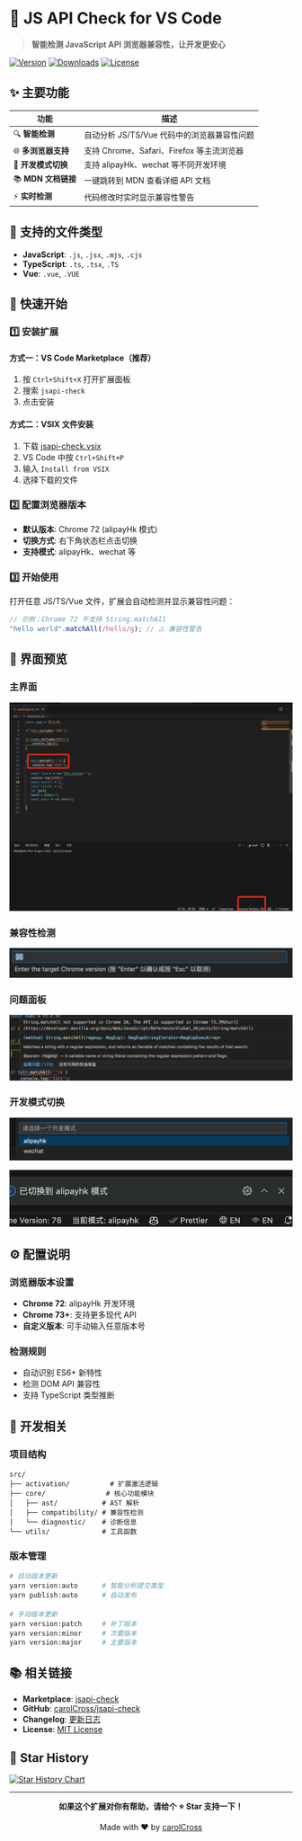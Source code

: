# 🚀 JS API Check for VS Code

> **智能检测 JavaScript API 浏览器兼容性，让开发更安心**

[![Version](https://img.shields.io/badge/version-0.0.43-blue.svg)](https://marketplace.visualstudio.com/items?itemName=cross.jsapi-check)
[![Downloads](https://img.shields.io/badge/downloads-90+-green.svg)](https://marketplace.visualstudio.com/items?itemName=cross.jsapi-check)
[![License](https://img.shields.io/badge/license-MIT-yellow.svg)](./LICENSE.txt)

## ✨ 主要功能

| 功能 | 描述 |
|------|------|
| 🔍 **智能检测** | 自动分析 JS/TS/Vue 代码中的浏览器兼容性问题 |
| 🌐 **多浏览器支持** | 支持 Chrome、Safari、Firefox 等主流浏览器 |
| 📱 **开发模式切换** | 支持 alipayHk、wechat 等不同开发环境 |
| 📚 **MDN 文档链接** | 一键跳转到 MDN 查看详细 API 文档 |
| ⚡ **实时检测** | 代码修改时实时显示兼容性警告 |

## 🎯 支持的文件类型

- **JavaScript**: `.js`, `.jsx`, `.mjs`, `.cjs`
- **TypeScript**: `.ts`, `.tsx`, `.TS`
- **Vue**: `.vue`, `.VUE`

## 🚀 快速开始

### 1️⃣ 安装扩展

#### 方式一：VS Code Marketplace（推荐）
1. 按 `Ctrl+Shift+X` 打开扩展面板
2. 搜索 `jsapi-check`
3. 点击安装

#### 方式二：VSIX 文件安装
1. 下载 [jsapi-check.vsix](https://marketplace.visualstudio.com/items?itemName=cross.jsapi-check)
2. VS Code 中按 `Ctrl+Shift+P`
3. 输入 `Install from VSIX`
4. 选择下载的文件

### 2️⃣ 配置浏览器版本

- **默认版本**: Chrome 72 (alipayHk 模式)
- **切换方式**: 右下角状态栏点击切换
- **支持模式**: alipayHk、wechat 等

### 3️⃣ 开始使用

打开任意 JS/TS/Vue 文件，扩展会自动检测并显示兼容性问题：

```javascript
// 示例：Chrome 72 不支持 String.matchAll
"hello world".matchAll(/hello/g); // ⚠️ 兼容性警告
```

## 📸 界面预览

### 主界面
![主界面](assets/image-1.png)

### 兼容性检测
![兼容性检测](assets/image.png)

### 问题面板
![问题面板](assets/image-2.png)

### 开发模式切换
![开发模式](assets/image-3.png)

![模式选择](assets/image-4.png)

## ⚙️ 配置说明

### 浏览器版本设置
- **Chrome 72**: alipayHk 开发环境
- **Chrome 73+**: 支持更多现代 API
- **自定义版本**: 可手动输入任意版本号

### 检测规则
- 自动识别 ES6+ 新特性
- 检测 DOM API 兼容性
- 支持 TypeScript 类型推断

## 🔧 开发相关

### 项目结构
```
src/
├── activation/          # 扩展激活逻辑
├── core/               # 核心功能模块
│   ├── ast/           # AST 解析
│   ├── compatibility/ # 兼容性检测
│   └── diagnostic/    # 诊断信息
└── utils/             # 工具函数
```

### 版本管理
```bash
# 自动版本更新
yarn version:auto      # 智能分析提交类型
yarn publish:auto      # 自动发布

# 手动版本更新
yarn version:patch     # 补丁版本
yarn version:minor     # 次要版本
yarn version:major     # 主要版本
```

## 📚 相关链接

- **Marketplace**: [jsapi-check](https://marketplace.visualstudio.com/items?itemName=cross.jsapi-check)
- **GitHub**: [carolCross/jsapi-check](https://github.com/carolCross/jsapi-check)
- **Changelog**: [更新日志](./CHANGELOG.md)
- **License**: [MIT License](./LICENSE.txt)

## 🌟 Star History

<a href="https://star-history.com/#carolCross/jsapi-check&Date">
  <picture>
    <source media="(prefers-color-scheme: dark)" srcset="https://api.star-history.com/svg?repos=carolCross/jsapi-check&type=Date&theme=dark" />
    <source media="(prefers-color-scheme: light)" srcset="https://api.star-history.com/svg?Date" />
    <img alt="Star History Chart" src="https://api.star-history.com/svg?repos=carolCross/jsapi-check&type=Date" />
  </picture>
</a>

---

<div align="center">

**如果这个扩展对你有帮助，请给个 ⭐ Star 支持一下！**

Made with ❤️ by [carolCross](https://github.com/carolCross)

</div>
